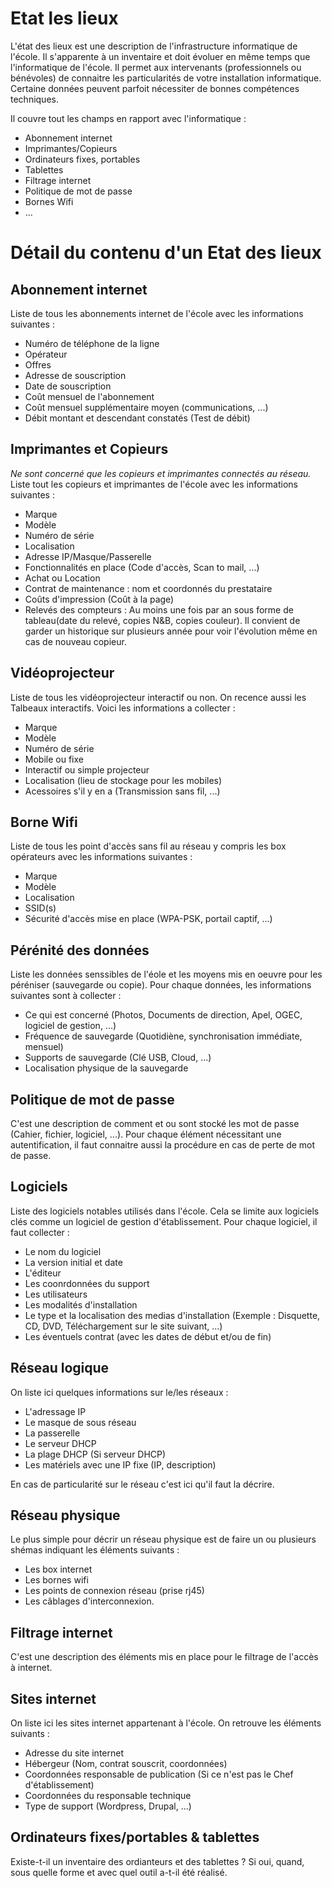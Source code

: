 # Etat les lieux #
L'état des lieux est une description de l'infrastructure informatique de l'école. Il s'apparente à un inventaire et doit évoluer en même temps que l'informatique de l'école. Il permet aux intervenants (professionnels ou bénévoles) de connaitre les particularités de votre installation informatique. Certaine données peuvent parfoit nécessiter de bonnes compétences techniques.

Il couvre tout les champs en rapport avec l'informatique :

- Abonnement internet
- Imprimantes/Copieurs
- Ordinateurs fixes, portables
- Tablettes
- Filtrage internet
- Politique de mot de passe
- Bornes Wifi
- ...

# Détail du contenu d'un Etat des lieux #
## Abonnement internet ##
Liste de tous les abonnements internet de l'école avec les informations suivantes :

- Numéro de téléphone de la ligne
- Opérateur
- Offres
- Adresse de souscription
- Date de souscription
- Coût mensuel de l'abonnement
- Coût mensuel supplémentaire moyen (communications, ...)
- Débit montant et descendant constatés (Test de débit)
## Imprimantes et Copieurs ##
*Ne sont concerné que les copieurs et imprimantes connectés au réseau.*
Liste tout les copieurs et imprimantes de l'école avec les informations suivantes :

- Marque
- Modèle
- Numéro de série
- Localisation
- Adresse IP/Masque/Passerelle
- Fonctionnalités en place (Code d'accès, Scan to mail, ...)
- Achat ou Location
- Contrat de maintenance : nom et coordonnés du prestataire
- Coûts d'impression (Coût à la page)
- Relevés des compteurs : Au moins une fois par an sous forme de tableau(date du relevé, copies N&B, copies couleur). Il convient de garder un historique sur plusieurs année pour voir l'évolution même en cas de nouveau copieur.

## Vidéoprojecteur ##
Liste de tous les vidéoprojecteur interactif ou non. On recence aussi les Talbeaux interactifs. Voici les informations a collecter :

- Marque
- Modèle
- Numéro de série
- Mobile ou fixe
- Interactif ou simple projecteur
- Localisation (lieu de stockage pour les mobiles)
- Acessoires s'il y en a (Transmission sans fil, ...)

## Borne Wifi ##
Liste de tous les point d'accès sans fil au réseau y compris les box opérateurs avec les informations suivantes :

- Marque
- Modèle
- Localisation
- SSID(s)
- Sécurité d'accès mise en place (WPA-PSK, portail captif, ...)

## Pérénité des données ##
Liste les données senssibles de l'éole et les moyens mis en oeuvre pour les péréniser (sauvegarde ou copie). Pour chaque données, les informations suivantes sont à collecter :

- Ce qui est concerné (Photos, Documents de direction, Apel, OGEC, logiciel de gestion, ...)
- Fréquence de sauvegarde (Quotidiène, synchronisation immédiate, mensuel)
- Supports de sauvegarde (Clé USB, Cloud, ...)
- Localisation physique de la sauvegarde

## Politique de mot de passe ##
C'est une description de comment et ou sont stocké les mot de passe (Cahier, fichier, logiciel, ...). Pour chaque élément nécessitant une autentification, il faut connaitre aussi la procédure en cas de perte de mot de passe.

## Logiciels ##
Liste des logiciels notables utilisés dans l'école. Cela se limite aux logiciels clés comme un logiciel de gestion d'établissement. Pour chaque logiciel, il faut collecter :

- Le nom du logiciel
- La version initial et date
- L'éditeur
- Les coonrdonnées du support
- Les utilisateurs
- Les modalités d'installation
- Le type et la localisation des medias d'installation (Exemple : Disquette, CD, DVD, Téléchargement sur le site suivant, ...)
- Les éventuels contrat (avec les dates de début et/ou de fin)

## Réseau logique ##
On liste ici quelques informations sur le/les réseaux :

- L'adressage IP
- Le masque de sous réseau
- La passerelle
- Le serveur DHCP
- La plage DHCP (Si serveur DHCP)
- Les matériels avec une IP fixe (IP, description)

En cas de particularité sur le réseau c'est ici qu'il faut la décrire.

## Réseau physique ##
Le plus simple pour décrir un réseau physique est de faire un ou plusieurs shémas indiquant les éléments suivants :

- Les box internet
- Les bornes wifi
- Les points de connexion réseau (prise rj45)
- Les câblages d'interconnexion.

## Filtrage internet ##
C'est une description des éléments mis en place pour le filtrage de l'accès à internet.

## Sites internet ##
On liste ici les sites internet appartenant à l'école. On retrouve les éléments suivants :

- Adresse du site internet
- Hébergeur (Nom, contrat souscrit, coordonnées)
- Coordonnées responsable de publication (Si ce n'est pas le Chef d'établissement)
- Coordonnées du responsable technique
- Type de support (Wordpress, Drupal, ...)

## Ordinateurs fixes/portables & tablettes ##

Existe-t-il un inventaire des ordianteurs et des tablettes ? Si oui, quand, sous quelle forme et avec quel outil a-t-il été réalisé.
